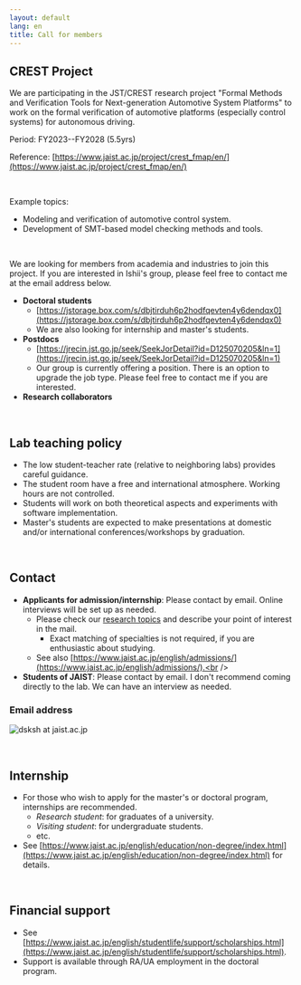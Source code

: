 ```yaml
---
layout: default
lang: en
title: Call for members
---
```


## CREST Project

We are participating in the JST/CREST research project "Formal Methods and Verification Tools for Next-generation Automotive System Platforms" to work on the formal verification of automotive platforms (especially control systems) for autonomous driving.

Period: FY2023--FY2028 (5.5yrs)

Reference: [https://www.jaist.ac.jp/project/crest_fmap/en/](https://www.jaist.ac.jp/project/crest_fmap/en/)

<br />

Example topics:

- Modeling and verification of automotive control system.
- Development of SMT-based model checking methods and tools.

<br />

We are looking for members from academia and industries to join this project.
If you are interested in Ishii's group, please feel free to contact me at the email address below.

- **Doctoral students**
    - [https://jstorage.box.com/s/dbjtirduh6p2hodfqevten4y6dendqx0](https://jstorage.box.com/s/dbjtirduh6p2hodfqevten4y6dendqx0)
    - We are also looking for internship and master's students.
- **Postdocs**
    - [https://jrecin.jst.go.jp/seek/SeekJorDetail?id=D125070205&ln=1](https://jrecin.jst.go.jp/seek/SeekJorDetail?id=D125070205&ln=1)
    - Our group is currently offering a position. There is an option to upgrade the job type. Please feel free to contact me if you are interested.
- **Research collaborators**

<br />

## Lab teaching policy

- The low student-teacher rate (relative to neighboring labs) provides careful guidance.
- The student room have a free and international atmosphere. Working hours are not controlled.
- Students will work on both theoretical aspects and experiments with software implementation.
- Master's students are expected to make presentations at domestic and/or international conferences/workshops by graduation.

<br />

## Contact

- **Applicants for admission/internship**: Please contact by email. Online interviews will be set up as needed.
    - Please check our [research topics](./index.html#research-en) and describe your point of interest in the mail.
        - Exact matching of specialties is not required, if you are enthusiastic about studying.
    - See also [https://www.jaist.ac.jp/english/admissions/](https://www.jaist.ac.jp/english/admissions/).<br /><br />
- **Students of JAIST**: Please contact by email. I don't recommend coming directly to the lab. We can have an interview as needed.

### Email address

![dsksh at jaist.ac.jp](https://www.jaist.ac.jp/laboratory/images/dsksh-mail.gif)

<br />

## Internship

- For those who wish to apply for the master's or doctoral program, internships are recommended.
    - *Research student*: for graduates of a university.
    - *Visiting student*: for undergraduate students.
    - etc.
- See [https://www.jaist.ac.jp/english/education/non-degree/index.html](https://www.jaist.ac.jp/english/education/non-degree/index.html) for details.

<br />

## Financial support

- See [https://www.jaist.ac.jp/english/studentlife/support/scholarships.html](https://www.jaist.ac.jp/english/studentlife/support/scholarships.html).
- Support is available through RA/UA employment in the doctoral program.

<!-- EOF -->
